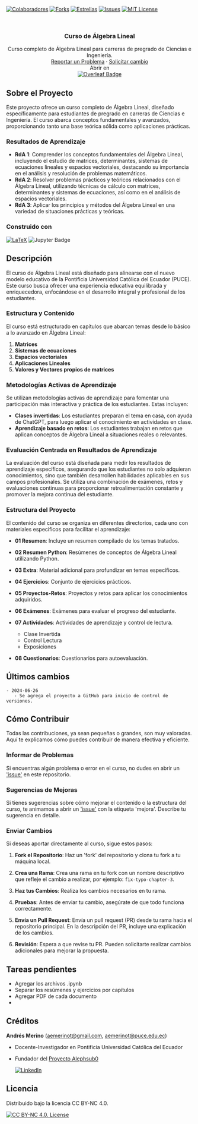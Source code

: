 <!-- Encabezado -->
[![Colaboradores][contributors-shield]][contributors-url]
[![Forks][forks-shield]][forks-url]
[![Estrellas][stars-shield]][stars-url]
[![Issues][issues-shield]][issues-url]
[![MIT License][license-shield]][license-url]

<!-- Título -->
<br />
<div align="center">

<h3 align="center">Curso de Álgebra Lineal</h3>
  <p align="center">
    Curso completo de Álgebra Lineal para carreras de pregrado de Ciencias e Ingeniería.
    <br />
    <a href="https://github.com/andres-merino/Curso-Algebra-Lineal/issues">Reportar un Problema</a>
    ·
    <a href="https://github.com/andres-merino/Curso-Algebra-Lineal/issues">Solicitar cambio</a>
    <br />
    Abrir en 
    <br />
    <a href="https://www.overleaf.com/read/mxjttbzctnxq#df76b2">
    <img src="https://img.shields.io/badge/Overleaf-47A141?logo=overleaf&logoColor=fff&style=for-the-badge" alt="Overleaf Badge">
    </a>
  </p>
</div>

<!-- Cuerpo -->
## Sobre el Proyecto

Este proyecto ofrece un curso completo de Álgebra Lineal, diseñado específicamente para estudiantes de pregrado en carreras de Ciencias e Ingeniería. El curso abarca conceptos fundamentales y avanzados, proporcionando tanto una base teórica sólida como aplicaciones prácticas.

### Resultados de Aprendizaje
- **RdA 1**: Comprender los conceptos fundamentales del Álgebra Lineal, incluyendo el estudio de matrices, determinantes, sistemas de ecuaciones lineales y espacios vectoriales, destacando su importancia en el análisis y resolución de problemas matemáticos.
- **RdA 2**: Resolver problemas prácticos y teóricos relacionados con el Álgebra Lineal, utilizando técnicas de cálculo con matrices, determinantes y sistemas de ecuaciones, así como en el análisis de espacios vectoriales.
- **RdA 3**: Aplicar los principios y métodos del Álgebra Lineal en una variedad de situaciones prácticas y teóricas.


### Construido con

[![LaTeX][LaTeX]][LaTeX-url]
![Jupyter Badge](https://img.shields.io/badge/Jupyter-F37626?logo=jupyter&logoColor=fff&style=for-the-badge)

## Descripción

El curso de Álgebra Lineal está diseñado para alinearse con el nuevo modelo educativo de la Pontificia Universidad Católica del Ecuador (PUCE). Este curso busca ofrecer una experiencia educativa equilibrada y enriquecedora, enfocándose en el desarrollo integral y profesional de los estudiantes.

### Estructura y Contenido

El curso está estructurado en capítulos que abarcan temas desde lo básico a lo avanzado en Álgebra Lineal:

1. **Matrices**
2. **Sistemas de ecuaciones**
3. **Espacios vectoriales**
4. **Aplicaciones Lineales**
5. **Valores y Vectores propios de matrices**

### Metodologías Activas de Aprendizaje

Se utilizan metodologías activas de aprendizaje para fomentar una participación más interactiva y práctica de los estudiantes. Estas incluyen:

- **Clases invertidas**: Los estudiantes preparan el tema en casa, con ayuda de ChatGPT, para luego aplicar el conocimiento en actividades en clase.
- **Aprendizaje basado en retos**: Los estudiantes trabajan en retos que aplican conceptos de Álgebra Lineal a situaciones reales o relevantes.

### Evaluación Centrada en Resultados de Aprendizaje

La evaluación del curso está diseñada para medir los resultados de aprendizaje específicos, asegurando que los estudiantes no solo adquieran conocimientos, sino que también desarrollen habilidades aplicables en sus campos profesionales. Se utiliza una combinación de exámenes, retos y evaluaciones continuas para proporcionar retroalimentación constante y promover la mejora continua del estudiante.

### Estructura del Proyecto
El contenido del curso se organiza en diferentes directorios, cada uno con materiales específicos para facilitar el aprendizaje:

- **01 Resumen**: Incluye un resumen compilado de los temas tratados.

- **02 Resumen Python**: Resúmenes de conceptos de Álgebra Lineal utilizando Python.

- **03 Extra**: Material adicional para profundizar en temas específicos.

- **04 Ejercicios**: Conjunto de ejercicios prácticos.

- **05 Proyectos-Retos**: Proyectos y retos para aplicar los conocimientos adquiridos.

- **06 Exámenes**: Exámenes para evaluar el progreso del estudiante.

- **07 Actividades**: Actividades de aprendizaje y control de lectura.
  - Clase Invertida
  - Control Lectura
  - Exposiciones

- **08 Cuestionarios**: Cuestionarios para autoevaluación.

## Últimos cambios

```
- 2024-06-26
   - Se agrega el proyecto a GitHub para inicio de control de versiones.
```

## Cómo Contribuir

Todas las contribuciones, ya sean pequeñas o grandes, son muy valoradas. Aquí te explicamos cómo puedes contribuir de manera efectiva y eficiente.

### Informar de Problemas

Si encuentras algún problema o error en el curso, no dudes en abrir un ['issue'](https://github.com/andres-merino/Curso-Algebra-Lineal/issues) en este repositorio.

### Sugerencias de Mejoras

Si tienes sugerencias sobre cómo mejorar el contenido o la estructura del curso, te animamos a abrir un ['issue'](https://github.com/andres-merino/Curso-Algebra-Lineal/issues) con la etiqueta 'mejora'. Describe tu sugerencia en detalle.

### Enviar Cambios

Si deseas aportar directamente al curso, sigue estos pasos:

1. **Fork el Repositorio**: Haz un 'fork' del repositorio y clona tu fork a tu máquina local.

2. **Crea una Rama**: Crea una rama en tu fork con un nombre descriptivo que refleje el cambio a realizar, por ejemplo: `fix-typo-chapter-3`.

3. **Haz tus Cambios**: Realiza los cambios necesarios en tu rama.

4. **Pruebas**: Antes de enviar tu cambio, asegúrate de que todo funciona correctamente.

5. **Envía un Pull Request**: Envía un pull request (PR) desde tu rama hacia el repositorio principal. En la descripción del PR, incluye una explicación de los cambios.

6. **Revisión**: Espera a que revise tu PR. Pueden solicitarte realizar cambios adicionales para mejorar la propuesta.

## Tareas pendientes

- Agregar los archivos .ipynb
- Separar los resúmenes y ejercicios por capítulos
- Agregar PDF de cada documento
- 

## Créditos

**Andrés Merino** (aemerinot@gmail.com, aemerinot@puce.edu.ec) 

- Docente-Investigador en Pontificia Universidad Católica del Ecuador
- Fundador del [Proyecto Alephsub0](https://www.alephsub0.org/about/)
  
  [![LinkedIn][linkedin-shield]][linkedin-url-aemt]


## Licencia

Distribuido bajo la licencia CC BY-NC 4.0. 

[![CC BY-NC 4.0. License][license-shield]][license-url]






<!-- MARKDOWN LINKS & IMAGES -->
[contributors-shield]: https://img.shields.io/github/contributors/andres-merino/Curso-Algebra-Lineal.svg?style=for-the-badge
[contributors-url]: https://github.com/andres-merino/Curso-Algebra-Lineal/graphs/contributors
[forks-shield]: https://img.shields.io/github/forks/andres-merino/Curso-Algebra-Lineal.svg?style=for-the-badge
[forks-url]: https://github.com/andres-merino/Curso-Algebra-Lineal/forks
[stars-shield]: https://img.shields.io/github/stars/andres-merino/Curso-Algebra-Lineal?style=for-the-badge
[stars-url]: https://github.com/andres-merino/Curso-Algebra-Lineal/stargazers
[issues-shield]: https://img.shields.io/github/issues/andres-merino/Curso-Algebra-Lineal.svg?style=for-the-badge
[issues-url]: https://github.com/andres-merino/Curso-Algebra-Lineal/issues
[license-shield]: https://img.shields.io/github/license/andres-merino/Curso-Algebra-Lineal.svg?style=for-the-badge
[license-url]: https://creativecommons.org/licenses/by-nc/4.0/deed.en
[linkedin-shield]: https://img.shields.io/badge/linkedin-%230077B5.svg?style=for-the-badge&logo=linkedin&logoColor=white
[linkedin-url-aemt]: https://www.linkedin.com/in/andrés-merino-010a9b12b/
[LaTeX]: https://img.shields.io/badge/LaTeX-008080?logo=latex&logoColor=fff&style=for-the-badge
[LaTeX-url]: https://www.latex-project.org/